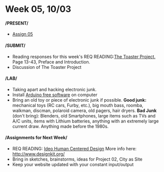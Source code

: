 # Week 05, 10/03

#### /PRESENT/

* [Assign 05](lasercut.md) 

#### /SUBMIT/

* Reading responses for this week's REQ READING:[The Toaster Project.](https://drive.google.com/file/d/1b2rRTQ0PP6on-Dh94D24ZS33ndu9DC0F/view?usp=sharing) Page 13-43, Preface and Introduction. 
* Discussion of The Toaster Project


#### /LAB/

* Taking apart and hacking electronic junk. 
* Install [Arduino free software](https://www.arduino.cc/en/Main/Software) on computer
* Bring an old toy or piece of electronic junk if possible. **Good junk:** mechanical toys (RC cars, Furby, etc.), big mouth bass, roomba, walkman, discman, polaroid camera, old pagers, hair dryers.
**Bad Junk** (don't bring): Blenders, old Smartphones, large items such as TVs and A/C units, items with Lithium batteries, anything with an extremely large current draw. Anything made before the 1980s. 


#### /Assignments for Next Week/

* REQ READING: [Ideo Human Centered Design](https://drive.google.com/file/d/187hYjorIpv2Xf7bAYMwlq7lHGVv9USq3/view?usp=sharing) More info here: http://www.designkit.org/
* Bring in sketches, brainstorms, ideas for Project 02, City as Site  
* Keep your website updated with your constant input/output 

